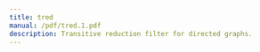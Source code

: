 ```yaml
---
title: tred
manual: /pdf/tred.1.pdf
description: Transitive reduction filter for directed graphs.
---
```

